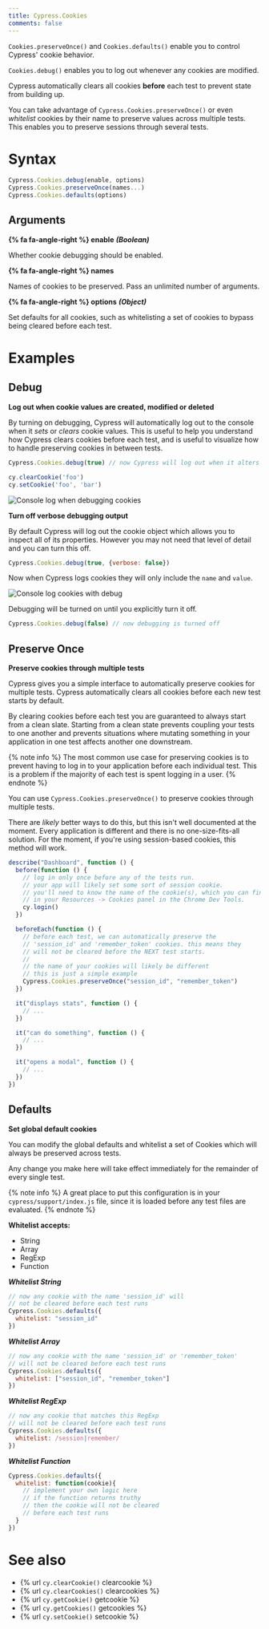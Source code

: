 ```yaml
---
title: Cypress.Cookies
comments: false
---
```


`Cookies.preserveOnce()` and `Cookies.defaults()` enable you to control Cypress' cookie behavior.

`Cookies.debug()` enables you to log out whenever any cookies are modified.

Cypress automatically clears all cookies **before** each test to prevent state from building up.

You can take advantage of `Cypress.Cookies.preserveOnce()` or even *whitelist* cookies by their name to preserve values across multiple tests. This enables you to preserve sessions through several tests.

# Syntax

```javascript
Cypress.Cookies.debug(enable, options)
Cypress.Cookies.preserveOnce(names...)
Cypress.Cookies.defaults(options)
```

## Arguments

**{% fa fa-angle-right %} enable**  ***(Boolean)***

Whether cookie debugging should be enabled.

**{% fa fa-angle-right %} names**

Names of cookies to be preserved. Pass an unlimited number of arguments.

**{% fa fa-angle-right %} options**  ***(Object)***

Set defaults for all cookies, such as whitelisting a set of cookies to bypass being cleared before each test.

# Examples

## Debug

**Log out when cookie values are created, modified or deleted**

By turning on debugging, Cypress will automatically log out to the console when it *sets* or *clears* cookie values. This is useful to help you understand how Cypress clears cookies before each test, and is useful to visualize how to handle preserving cookies in between tests.

```javascript
Cypress.Cookies.debug(true) // now Cypress will log out when it alters cookies

cy.clearCookie('foo')
cy.setCookie('foo', 'bar')
```

![Console log when debugging cookies](https://cloud.githubusercontent.com/assets/1268976/15457855/e2b6e99c-205f-11e6-8b25-ac6e0dcae9ce.png)

**Turn off verbose debugging output**

By default Cypress will log out the cookie object which allows you to inspect all of its properties. However you may not need that level of detail and you can turn this off.

```javascript
Cypress.Cookies.debug(true, {verbose: false})
```

Now when Cypress logs cookies they will only include the `name` and `value`.

![Console log cookies with debug](https://cloud.githubusercontent.com/assets/1268976/15457832/680bc71c-205f-11e6-9b8b-1c84380790e0.png)

Debugging will be turned on until you explicitly turn it off.

```javascript
Cypress.Cookies.debug(false) // now debugging is turned off
```

## Preserve Once

**Preserve cookies through multiple tests**

Cypress gives you a simple interface to automatically preserve cookies for multiple tests. Cypress automatically clears all cookies before each new test starts by default.

By clearing cookies before each test you are guaranteed to always start from a clean slate. Starting from a clean state prevents coupling your tests to one another and prevents situations where mutating something in your application in one test affects another one downstream.

{% note info  %}
The most common use case for preserving cookies is to prevent having to log in to your application before each individual test. This is a problem if the majority of each test is spent logging in a user.
{% endnote %}

You can use `Cypress.Cookies.preserveOnce()` to preserve cookies through multiple tests.

There are *likely* better ways to do this, but this isn't well documented at the moment. Every application is different and there is no one-size-fits-all solution. For the moment, if you're using session-based cookies, this method will work.

```javascript
describe("Dashboard", function () {
  before(function () {
    // log in only once before any of the tests run.
    // your app will likely set some sort of session cookie.
    // you'll need to know the name of the cookie(s), which you can find
    // in your Resources -> Cookies panel in the Chrome Dev Tools.
    cy.login()
  })

  beforeEach(function () {
    // before each test, we can automatically preserve the
    // 'session_id' and 'remember_token' cookies. this means they
    // will not be cleared before the NEXT test starts.
    //
    // the name of your cookies will likely be different
    // this is just a simple example
    Cypress.Cookies.preserveOnce("session_id", "remember_token")
  })

  it("displays stats", function () {
    // ...
  })

  it("can do something", function () {
    // ...
  })

  it("opens a modal", function () {
    // ...
  })
})
```

## Defaults

**Set global default cookies**

You can modify the global defaults and whitelist a set of Cookies which will always be preserved across tests.

Any change you make here will take effect immediately for the remainder of every single test.

{% note info  %}
A great place to put this configuration is in your `cypress/support/index.js` file, since it is loaded before any test files are evaluated.
{% endnote %}

**Whitelist accepts:**

- String
- Array
- RegExp
- Function

***Whitelist String***

```javascript
// now any cookie with the name 'session_id' will
// not be cleared before each test runs
Cypress.Cookies.defaults({
  whitelist: "session_id"
})
```

***Whitelist Array***

```javascript
// now any cookie with the name 'session_id' or 'remember_token'
// will not be cleared before each test runs
Cypress.Cookies.defaults({
  whitelist: ["session_id", "remember_token"]
})
```

***Whitelist RegExp***

```javascript
// now any cookie that matches this RegExp
// will not be cleared before each test runs
Cypress.Cookies.defaults({
  whitelist: /session|remember/
})
```

***Whitelist Function***

```javascript
Cypress.Cookies.defaults({
  whitelist: function(cookie){
    // implement your own logic here
    // if the function returns truthy
    // then the cookie will not be cleared
    // before each test runs
  }
})
```

# See also

- {% url `cy.clearCookie()` clearcookie %}
- {% url `cy.clearCookies()` clearcookies %}
- {% url `cy.getCookie()` getcookie %}
- {% url `cy.getCookies()` getcookies %}
- {% url `cy.setCookie()` setcookie %}
